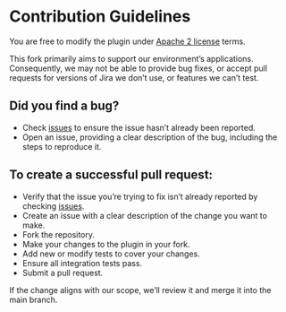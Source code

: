 # Contribution Guidelines

You are free to modify the plugin under [Apache 2 license](LICENSE) terms.

This fork primarily aims to support our environment’s applications. Consequently, we may not be able to provide bug fixes, or accept pull requests for versions of Jira we don’t use, or features we can’t test.

## Did you find a bug?

* Check [issues](https://github.com/ihmeuw/jira-remote-copy-plugin/issues) to ensure the issue hasn’t already been reported.
* Open an issue, providing a clear description of the bug, including the steps to reproduce it.

## To create a successful pull request:

* Verify that the issue you’re trying to fix isn’t already reported by checking [issues](https://github.com/ihmeuw/jira-remote-copy-plugin/issues).
* Create an issue with a clear description of the change you want to make.
* Fork the repository.
* Make your changes to the plugin in your fork.
* Add new or modify tests to cover your changes.
* Ensure all integration tests pass.
* Submit a pull request.

If the change aligns with our scope, we’ll review it and merge it into the main branch.
